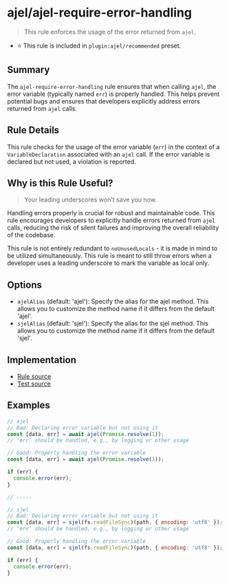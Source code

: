 # ajel/ajel-require-error-handling

> This rule enforces the usage of the error returned from `ajel`.

- ⭐️ This rule is included in `plugin:ajel/recommended` preset.

## Summary

The `ajel-require-error-handling` rule ensures that when calling `ajel`, the error variable (typically named `err`) is properly handled. This helps prevent potential bugs and ensures that developers explicitly address errors returned from `ajel` calls.

## Rule Details

This rule checks for the usage of the error variable (`err`) in the context of a `VariableDeclaration` associated with an `ajel` call. If the error variable is declared but not used, a violation is reported.

## Why is this Rule Useful?

> Your leading underscores won't save you now.

Handling errors properly is crucial for robust and maintainable code. This rule encourages developers to explicitly handle errors returned from `ajel` calls, reducing the risk of silent failures and improving the overall reliability of the codebase.

This rule is not entirely redundant to `noUnusedLocals` - it is made in mind to be utilized simultaneously. This rule is meant to still throw errors when a developer uses a leading underscore to mark the variable as local only.

## Options

- `ajelAlias` (default: 'ajel'): Specify the alias for the ajel method. This allows you to customize the method name if it differs from the default 'ajel'.
- `sjelAlias` (default: 'sjel'): Specify the alias for the sjel method. This allows you to customize the method name if it differs from the default 'sjel'.

## Implementation

- [Rule source](https://github.com/Handfish/ajel/blob/main/packages/eslint-plugin-ajel/src/rules/ajel-require-error-handling.ts)
- [Test source](https://github.com/Handfish/ajel/blob/main/packages/eslint-plugin-ajel/tests/rules/ajel-require-error-handling.ts)

## Examples

```javascript
// ajel
// Bad: Declaring error variable but not using it
const [data, err] = await ajel(Promise.resolve(1));
// 'err' should be handled, e.g., by logging or other usage

// Good: Properly handling the error variable
const [data, err] = await ajel(Promise.resolve(1));

if (err) {
  console.error(err);
}

// -----

// sjel
// Bad: Declaring error variable but not using it
const [data, err] = sjel(fs.readFileSync)(path, { encoding: 'utf8' });
// 'err' should be handled, e.g., by logging or other usage

// Good: Properly handling the error variable
const [data, err] = sjel(fs.readFileSync)(path, { encoding: 'utf8' });

if (err) {
  console.error(err);
}
```
